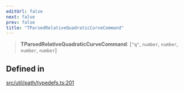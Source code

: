 ```yaml
---
editUrl: false
next: false
prev: false
title: "TParsedRelativeQuadraticCurveCommand"
---
```


> **TParsedRelativeQuadraticCurveCommand**: [`"q"`, `number`, `number`, `number`, `number`]

## Defined in

[src/util/path/typedefs.ts:201](https://github.com/fabricjs/fabric.js/blob/v6.0.0-rc4/src/util/path/typedefs.ts#L201)
